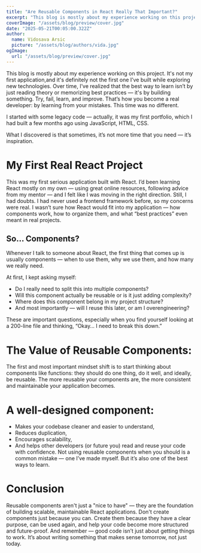 ```yaml
---
title: "Are Reusable Components in React Really That Important?"
excerpt: "This blog is mostly about my experience working on this project. It's not my first application,and it's definitely not the first one I’ve built while exploring new technologies. Over time, I’ve realized that the best way to learn isn’t by just reading theory or memorizing best practices — it's by building something. Try, fail, learn, and improve. That’s how you become a real developer: by learning from your mistakes. This time was no different."
coverImage: "/assets/blog/preview/cover.jpg"
date: "2025-05-21T00:05:00.322Z"
author:
  name: Vidosava Arsic
  picture: "/assets/blog/authors/vida.jpg"
ogImage:
  url: "/assets/blog/preview/cover.jpg"
---
```


This blog is mostly about my experience working on this project. It's not my first application,and it's definitely not the first one I’ve built while exploring new technologies. Over time, I’ve realized that the best way to learn isn’t by just reading theory or memorizing best practices — it's by building something. Try, fail, learn, and improve. That’s how you become a real developer: by learning from your mistakes. This time was no different.

I started with some legacy code — actually, it was my first portfolio, which I had built a few months ago
using JavaScript, HTML, CSS.

What I discovered is that sometimes, it’s not more time that you need — it’s inspiration.

# My First Real React Project

This was my first serious application built with React. I’d been learning React mostly on my own — using great online resources, following advice from my mentor — and I felt like I was moving in the right direction. Still, I had doubts. I had never used a frontend framework before, so my concerns were real. I wasn’t sure how React would fit into my application — how components work, how to organize them, and what “best practices” even meant in real projects.

## So... Components?

Whenever I talk to someone about React, the first thing that comes up is usually components — when to use them, why we use them, and how many we really need.

At first, I kept asking myself:

- Do I really need to split this into multiple components?
- Will this component actually be reusable or is it just adding complexity?
- Where does this component belong in my project structure?
- And most importantly — will I reuse this later, or am I overengineering?

These are important questions, especially when you find yourself looking at a 200-line file and thinking,
“Okay… I need to break this down.”

# The Value of Reusable Components:

The first and most important mindset shift is to start thinking about components like functions: they should do one thing, do it well, and ideally, be reusable. The more reusable your components are, the more consistent and maintainable your application becomes.

# A well-designed component:

- Makes your codebase cleaner and easier to understand,
- Reduces duplication,
- Encourages scalability,
- And helps other developers (or future you) read and reuse your code with confidence.
  Not using reusable components when you should is a common mistake — one I’ve made myself.
  But it’s also one of the best ways to learn.

# Conclusion

Reusable components aren't just a "nice to have" — they are the foundation of building scalable, maintainable React applications. Don't create components just because you can. Create them because they have a clear purpose, can be used again, and help your code become more structured and future-proof. And remember — good code isn’t just about getting things to work. It’s about writing something that makes sense tomorrow, not just today.
